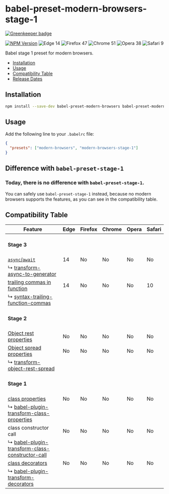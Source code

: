 # babel-preset-modern-browsers-stage-1

[![Greenkeeper badge](https://badges.greenkeeper.io/christophehurpeau/babel-preset-modern-browsers-stage-1.svg)](https://greenkeeper.io/)

[![NPM Version](http://img.shields.io/npm/v/babel-preset-modern-browsers-stage-1.svg?style=flat-square)](https://www.npmjs.org/package/babel-preset-modern-browsers-stage-1)
![Edge 14](https://img.shields.io/badge/Edge-14-green.svg?style=flat-square)
![Firefox 47](https://img.shields.io/badge/Firefox-47-green.svg?style=flat-square)
![Chrome 51](https://img.shields.io/badge/Chrome-52-green.svg?style=flat-square)
![Opera 38](https://img.shields.io/badge/Opera-39-green.svg?style=flat-square)
![Safari 9](https://img.shields.io/badge/Safari-10-green.svg?style=flat-square)

Babel stage 1 preset for modern browsers.


* [Installation](#installation)
* [Usage](#usage)
* [Compatibility Table](#compatibility-table)
* [Release Dates](https://github.com/christophehurpeau/babel-preset-modern-browsers#release-dates)

## Installation

```sh
npm install --save-dev babel-preset-modern-browsers babel-preset-modern-browsers-stage-1
```

## Usage

Add the following line to your `.babelrc` file:

```json
{
  "presets": ["modern-browsers", "modern-browsers-stage-1"]
}
```

## Difference with `babel-preset-stage-1`

### Today, there is no difference with `babel-preset-stage-1`.

You can safely use `babel-preset-stage-1` instead, because no modern browsers supports the features, as you can see in the compatibility table.

## Compatibility Table


| Feature | Edge | Firefox | Chrome | Opera | Safari |
| ------- | ---- | ------- | ------ | ----- | ------ |
| <h4>Stage 3</h4> ||||||
| [`async`/`await`](http://kangax.github.io/compat-table/esnext/#test-async_functions) | 14 | No | No | No | No |
| ↳ [transform-async-to-generator](https://babeljs.io/docs/plugins/syntax-trailing-function-commas) ||||||
| [trailing commas in function](http://kangax.github.io/compat-table/esnext/#test-trailing_commas_in_function_syntax) | 14 | No | No | No | 10 |
| ↳ [syntax-trailing-function-commas](https://babeljs.io/docs/plugins/syntax-trailing-function-commas) ||||||
| <h4>Stage 2</h4> ||||||
| [Object rest properties](http://kangax.github.io/compat-table/esnext/#test-object_rest_properties) | No | No | No | No | No |
| [Object spread properties](http://kangax.github.io/compat-table/esnext/#test-object_spread_properties) | No | No | No | No | No |
| ↳ [transform-object-rest-spread](https://babeljs.io/docs/plugins/transform-object-rest-spread) ||||||
| <h4>Stage 1</h4> ||||||
| [class properties](http://kangax.github.io/compat-table/esnext/#test-class_properties) | No | No | No | No | No |
| ↳ [babel-plugin-transform-class-properties](https://babeljs.io/docs/plugins/transform-class-properties) ||||||
| class constructor call | No | No | No | No | No |
| ↳ [babel-plugin-transform-class-constructor-call](https://babeljs.io/docs/plugins/transform-class-constructor-call) ||||||
| [class decorators](http://kangax.github.io/compat-table/esnext/#test-class_decorators) | No | No | No | No | No |
| ↳ [babel-plugin-transform-decorators](https://babeljs.io/docs/plugins/transform-decorators) ||||||

